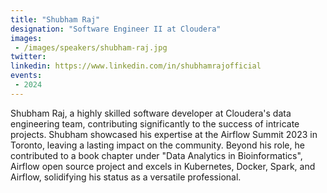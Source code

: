 ```yaml
---
title: "Shubham Raj"
designation: "Software Engineer II at Cloudera"
images:
 - /images/speakers/shubham-raj.jpg
twitter: 
linkedin: https://www.linkedin.com/in/shubhamrajofficial
events:
 - 2024
---
```


Shubham Raj, a highly skilled software developer at Cloudera's data engineering team, contributing significantly to the success of intricate projects. Shubham showcased his expertise at the Airflow Summit 2023 in Toronto, leaving a lasting impact on the community. Beyond his role, he contributed to a book chapter under "Data Analytics in Bioinformatics", Airflow open source project and excels in Kubernetes, Docker, Spark, and Airflow, solidifying his status as a versatile professional.